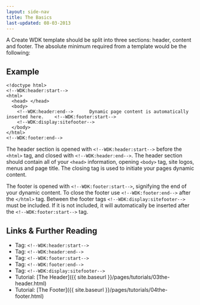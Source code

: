 ```yaml
---
layout: side-nav
title: The Basics
last-updated: 08-03-2013
---
```



A Create WDK template should be split into three sections: header, content and footer. The absolute minimum required from a template would be the following:

## Example

~~~
<!doctype html>
<!--WDK:header:start-->
<html>
  <head> </head>
  <body>
    <!--WDK:header:end-->      Dynamic page content is automatically inserted here.    <!--WDK:footer:start-->
    <!--WDK:display:sitefooter-->
  </body>
</html>
<!--WDK:footer:end-->
~~~

The header section is opened with `<!--WDK:header:start-->` before the `<html>` tag, and closed with `<!--WDK:header:end-->`. The header section should contain all of your `<head>` information, opening `<body>` tag, site logos, menus and page title. The closing tag is used to initiate your pages dynamic content.

The footer is opened with `<!--WDK:footer:start-->`, signifying the end of your dynamic content. To close the footer use `<!--WDK:footer:end-->` after the `</html>` tag. Between the footer tags `<!--WDK:display:sitefooter-->` must be included. If it is not included, it will automatically be inserted after the `<!--WDK:footer:start-->` tag.

## Links & Further Reading

- Tag: `<!--WDK:header:start-->`
- Tag: `<!--WDK:header:end-->`
- Tag: `<!--WDK:footer:start-->`
- Tag: `<!--WDK:footer:end-->`
- Tag: `<!--WDK:display:sitefooter-->`
- Tutorial: [The Header]({{ site.baseurl }}/pages/tutorials/03the-header.html)
- Tutorial: [The Footer]({{ site.baseurl }}/pages/tutorials/04the-footer.html)